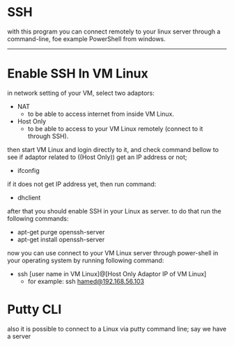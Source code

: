 # SSH

with this program you can connect remotely to your linux server through a command-line, foe example PowerShell from windows.



***

# Enable SSH In VM Linux

in network setting of your VM, select two adaptors:

- NAT
  - to be able to access internet from inside VM Linux.
- Host Only
  - to be able to access to your VM Linux remotely (connect to it through SSH).

then start VM Linux and login directly to it, and check command bellow to see if adaptor related to ((Host Only)) get an IP address or not; 

- ifconfig

if it does not get IP address yet, then run command:

- dhclient



after that you should enable SSH in your Linux as server. to do that run the following commands:

- apt-get purge openssh-server
- apt-get install openssh-server



now you can use connect to your VM Linux server through power-shell in your operating system by running following command:

- ssh [user name in VM Linux]@[Host Only Adaptor IP of VM Linux]
  - for example: ssh hamed@192.168.56.103 



# Putty CLI

also it is possible to connect to a Linux via putty command line; say we have a server  